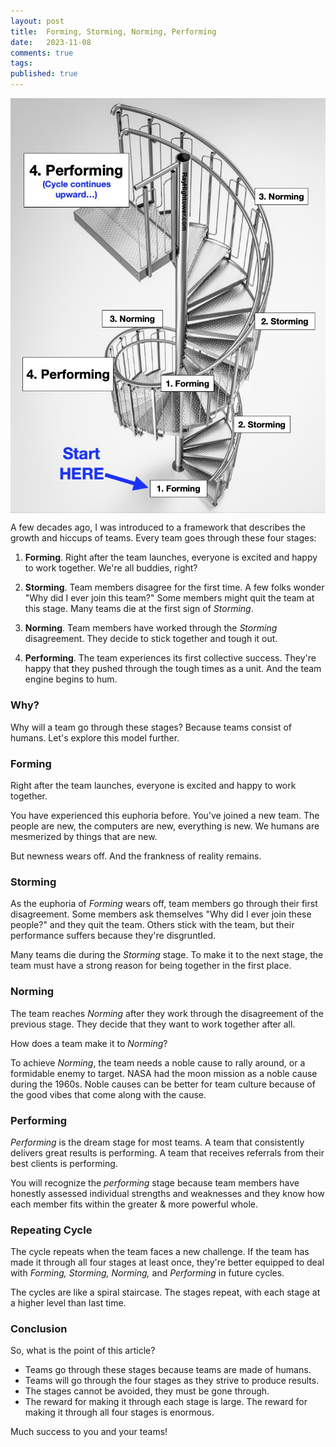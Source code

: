 ```yaml
---
layout: post
title:  Forming, Storming, Norming, Performing
date:   2023-11-08
comments: true
tags: 
published: true
---
```


<img src="/images/spiral-stairs_forming-storming-norming-performing.jpg" align="center" width="600" padding="10" alt="Forming, Storming, Norming, Performing" title="Forming, Storming, Norming, Performing" /> 

A few decades ago, I was introduced to a framework that describes the growth and hiccups of teams. Every team goes through these four stages:

1. **Forming**. Right after the team launches, everyone is excited and happy to work together. We're all buddies, right?

2. **Storming**. Team members disagree for the first time. A few folks wonder "Why did I ever join this team?" Some members might quit the team at this stage. Many teams die at the first sign of _Storming_.

3. **Norming**. Team members have worked through the _Storming_ disagreement. They decide to stick together and tough it out.

4. **Performing**. The team experiences its first collective success. They're happy that they pushed through the tough times as a unit. And the team engine begins to hum.

### Why?

Why will a team go through these stages? Because teams consist of humans. Let's explore this model further.
 
<!--more-->

### Forming

Right after the team launches, everyone is excited and happy to work together.

You have experienced this euphoria before. You've joined a new team. The people are new, the computers are new, everything is new. We humans are mesmerized by things that are new.

But newness wears off. And the frankness of reality remains. 

### Storming

As the euphoria of _Forming_ wears off, team members go through their first disagreement. Some members ask themselves "Why did I ever join these people?" and they quit the team. Others stick with the team, but their performance suffers because they're disgruntled. 

Many teams die during the _Storming_ stage. To make it to the next stage, the team must have a strong reason for being together in the first place. 

### Norming

The team reaches _Norming_ after they work through the disagreement of the previous stage. They decide that they want to work together after all. 

How does a team make it to _Norming_?

To achieve _Norming_, the team needs a noble cause to rally around, or a formidable enemy to target. NASA had the moon mission as a noble cause during the 1960s. Noble causes can be better for team culture because of the good vibes that come along with the cause.

### Performing

_Performing_ is the dream stage for most teams. A team that consistently delivers great results is performing. A team that receives referrals from their best clients is performing. 

You will recognize the _performing_ stage because team members have honestly assessed individual strengths and weaknesses and they know how each member fits within the greater & more powerful whole.

### Repeating Cycle

The cycle repeats when the team faces a new challenge. If the team has made it through all four stages at least once, they're better equipped to deal with _Forming, Storming, Norming,_ and _Performing_ in future cycles. 

The cycles are like a spiral staircase. The stages repeat, with each stage at a higher level than last time.


### Conclusion

So, what is the point of this article?

* Teams go through these stages because teams are made of humans. 
* Teams will go through the four stages as they strive to produce results. 
* The stages cannot be avoided, they must be gone through.
* The reward for making it through each stage is large. The reward for making it through all four stages is enormous.

Much success to you and your teams!
